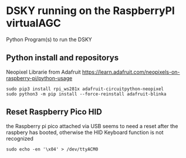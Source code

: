 # DSKY running on the RaspberryPI virtualAGC
Python Program(s) to run the DSKY

## Python install and repositorys

Neopixel Librarie from Adafruit
https://learn.adafruit.com/neopixels-on-raspberry-pi/python-usage

```
sudo pip3 install rpi_ws281x adafruit-circuitpython-neopixel
sudo python3 -m pip install --force-reinstall adafruit-blinka
```
## Reset Raspberry Pico HID
the Raspberry pi pico attached via USB seems to need a reset after the raspbery has booted, otherwise the HID Keyboard function is not recognized

```
sudo echo -en '\x04' > /dev/ttyACM0
```
